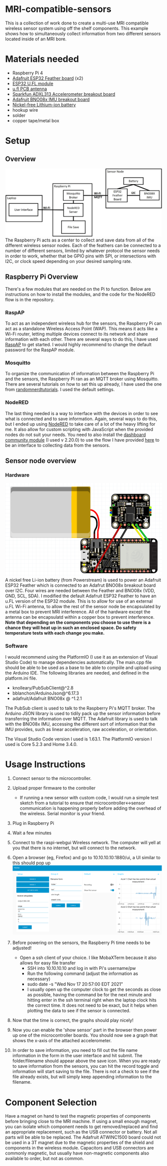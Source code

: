 # MRI-compatible-sensors
This is a collection of work done to create a multi-use MRI compatible wireless sensor system using off the shelf components. This example shows how to simultaneously collect information from two different sensors located inside of an MRI bore. 

# Materials needed
- Raspberry Pi 4
- [Adafruit ESP32 Feather board](https://www.adafruit.com/product/3405) (x2)
- [ESP32 U.FL module](https://www.mouser.com/ProductDetail/Espressif-Systems/ESP32-WROOM-32UM113DH3200UH3Q0?qs=W%2FMpXkg%252BdQ4Fqx%2FReRQpFQ%3D%3D&mgh=1&gclid=Cj0KCQiAnuGNBhCPARIsACbnLzoCWG-Ctl-NIyBCex6A-nVdB5Kj8ZWKIZyTE6AEg8IRo4yzbLntOfIaApvoEALw_wcB)
- [u.fl PCB antenna](https://www.digikey.com/en/products/detail/pulselarsen-antennas/W3921B0100/7667486)
- [Sparkfun ADXL313 Accelerometer breakout board](https://www.sparkfun.com/products/17241)
- [Adafruit BNO08x IMU breakout board](https://www.adafruit.com/product/4754)
- [Nickel-free Lithium-ion battery](https://www.powerstream.com/non-magnetic-lipo.htm)
- hookup wire
- solder
- copper tape/metal box

# Setup
## Overview
![diagram of hardware for the wireless system](/assets/blockdiagram.jpg)
The Raspberry Pi acts as a center to collect and save data from all of the different wireless sensor nodes. Each of the feathers can be connected to a number of different sensors, limited by whatever protocol the sensor needs in order to work, whether that be GPIO pins with SPI, or intersections with I2C, or clock speed depending on your desired sampling rate.
## Raspberry Pi Overview
There's a few modules that are needed on the Pi to function. Below are instructions on how to install the modules, and the code for the NodeRED flow is in the repository.
### RaspAP
To act as an independent wireless hub for the sensors, the Raspberry Pi can act as a standalone Wireless Access Point (WAP). This means it acts like a Wi-Fi router, letting multiple devices connect to its network and share information with each other. There are several ways to do this, I have used [RaspAP](https://raspap.com/) to get started. I would highly recommend to change the default password for the RaspAP module.
### Mosquitto
To organize the communication of information between the Raspberry Pi and the sensors, the Raspberry Pi ran as an MQTT broker using Mosquitto. There are several tutorials on how to set this up already, I have used the one from [randomnerdtutorials](https://randomnerdtutorials.com/how-to-install-mosquitto-broker-on-raspberry-pi/). I used the default settings.
### NodeRED
The last thing needed is a way to interface with the devices in order to see what is connected and to save information. Again, several ways to do this, but I ended up using [NodeRED](https://nodered.org/docs/getting-started/raspberrypi) to take care of a lot of the heavy lifting for me. It also allow for custom scripting with JavaScript when the provided nodes do not suit your needs. You need to also install the [dashboard community module](https://flows.nodered.org/node/node-red-dashboard) (I used v 2.20.0) to use the flow I have provided [here](/flow_twoesp32bno08x.json) to be an interface to collecting data from the sensors.


## Sensor node overview
### Hardware
![fritzing diagram of sensor node](/assets/fritzing_schematic_sensor.png)
A nickel free Li-ion battery (from Powerstream) is used to power an Adafruit ESP32 Feather which is connected to an Adafrut BNO08x breakout board over I2C. Four wires are needed between the Feather and BNO08x (VDD, GND, SCL, SDA). I modified the default Adafruit ESP32 Feather to have an u.FL version of the ESP32 module. This is to allow for use of an external u.FL Wi-Fi antenna, to allow the rest of the sensor node be encapsulated by a metal box to prevent MRI interference.
All of the hardware except the antenna can be encapsulatd within a copper box to prevent interference. **Note that depending on the components you choose to use there is a chance they will heat up in such an enclosed space. Do safety temperature tests with each change you make.**
### Software
I would recommend using the PlatformIO (I use it as an extension of Visual Studio Code) to manage dependencies automatically. The main.cpp file should be able to be used as a base to be able to compiile and upload using the Arduino IDE.
The following libraries are needed, and defined in the platform.ini file.
- knolleary/PubSubClient@^2.8
- bblanchon/ArduinoJson@^6.17.3
- adafruit/Adafruit BNO08x @ ^1.2.1

The PubSub client is used to talk to the Raspberry Pi's MQTT broker. The Arduino JSON library is used to tidily pack up the sensor information before transferring the information over MQTT. The Adafruit library is used to talk with the BNO08x IMU, accessing the different sort of information that the IMU provides, such as linear acceleration, raw acceleration, or orientation.

The Visual Studio Code version I used is 1.63.1.
The PlatformIO version I used is Core 5.2.3 and Home 3.4.0.

# Usage Instructions
1. Connect sensor to the microcontroller.
2. Upload proper firmware to the controller
   - If running a new sensor with custom code, I would run a simple test sketch from a tutorial to ensure that microcontroller<->sensor communication is happening properly before adding the overhead of the wireless. Serial monitor is your friend.
5. Plug in Raspberry Pi
6. Wait a few minutes
7. Connect to the raspi-webgui Wireless network. The computer will yell at you that there is no internet, but will connect to the network.
8. Open a browser (eg, Firefox) and go to 10.10.10.10:1880/ui, a UI similar to this should pop up
	![example of GUI](/assets/GUI_snapshot.png)
9. Before powering on the sensors, the Raspberry Pi time needs to be adjusted!
   - Open a ssh client of your choice. I like MobaXTerm because it also allows for easy file transfer
	 - SSH into 10.10.10.10 and log in with Pi's username/pw
	 - Run the following command (adjust the information as necessary)
	 - sudo date -s "Wed Nov 17 20:57:00 EDT 2021"
	 - I usually open up the computer clock to get the seconds as close as possible, having the command be for the next minute and hitting enter in the ssh terminal right when the laptop clock hits the correct time. It does not need to be exact, but it helps when plotting the data to see if the sensor is connected.
10. Now that the time is correct, the graphs should play nicely!
    
12. Now you can enable the 'show sensor' part in the browser then power up one of the microcontroller boards. You should now see a graph that shows the x-axis of the attached accelerometer.
13. In order to save information, you need to fill out the file name information in the form in the user interface and hit submit.
The folder/filename should appear above the save icon. When you are ready to save information from the sensors, you can hit the record toggle and information will start saving to the file. There is not a check to see if the file already exists, but will simply keep appending information to the filename.


# Component Selection
Have a magnet on hand to test the magnetic properties of components before bringing close to the MRI machine. If using a small enough magnet, you can isolate which component needs to get removed/replaced and find an appropriate replacement, such as the USB connector or battery. Not all parts will be able to be replaced. The Adafruit ATWINC1500 board could not be used in a 3T magnet due to the magnetic properties of the shield and components in the wireless module. Capacitors and USB connectors are commonly magnetic, but usually have non-magnetic components also available to order, but not as common.

